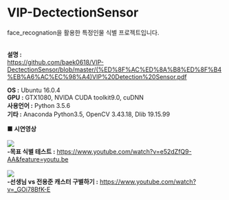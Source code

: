 # VIP-DectectionSensor
face_recognation을 활용한 특정인물 식별 프로젝트입니다. <br><br>

**설명 :** <br>
https://github.com/baek0618/VIP-DectectionSensor/blob/master/(%ED%8F%AC%ED%8A%B8%ED%8F%B4%EB%A6%AC%EC%98%A4)VIP%20Detection%20Sensor.pdf <br>

**OS :** Ubuntu 16.0.4 <br>
**GPU :** GTX1080, NVIDA CUDA toolkit9.0, cuDNN <br>
**사용언어 :** Python 3.5.6 <br>
**기타 :** Anaconda Python3.5, OpenCV 3.43.18, Dlib 19.15.99 <br>


**■ 시연영상**<br><br>
![](https://github.com/baek0618/VIP-DectectionSensor/blob/master/store/test1.png?raw=true)<br>
**-목표 식별 테스트 :** https://www.youtube.com/watch?v=e52dZfQ9-AA&feature=youtu.be<br>
<br>
![](https://github.com/baek0618/VIP-DectectionSensor/blob/master/store/test.png?raw=true)<br>
**-선생님 vs 전용준 캐스터 구별하기 :** https://www.youtube.com/watch?v=_GOi78BfK-E<br>

